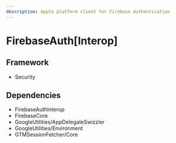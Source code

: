```yaml
---
description: Apple platform client for Firebase Authentication
---
```


# FirebaseAuth\[Interop\]

## Framework

* Security

## Dependencies

* FirebaseAuthInterop
* FirebaseCore
* GoogleUtilities/AppDelegateSwizzler
* GoogleUtilities/Environment
* GTMSessionFetcher/Core

